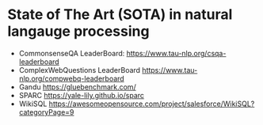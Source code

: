 # State of The Art (SOTA) in natural langauge processing

- CommonsenseQA LeaderBoard: https://www.tau-nlp.org/csqa-leaderboard
- ComplexWebQuestions LeaderBoard https://www.tau-nlp.org/compwebq-leaderboard
- Gandu https://gluebenchmark.com/
- SPARC https://yale-lily.github.io/sparc
- WikiSQL https://awesomeopensource.com/project/salesforce/WikiSQL?categoryPage=9
